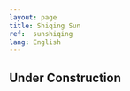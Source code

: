 ```yaml
---
layout: page
title: Shiqing Sun
ref:  sunshiqing
lang: English
---
```


<h2>Under Construction</h2>
